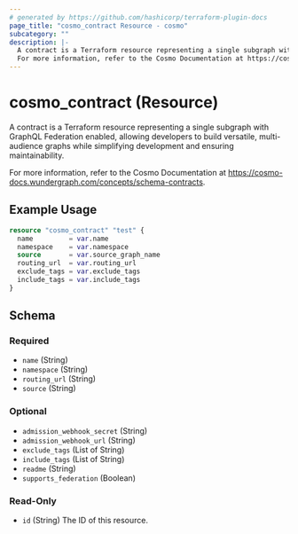 ```yaml
---
# generated by https://github.com/hashicorp/terraform-plugin-docs
page_title: "cosmo_contract Resource - cosmo"
subcategory: ""
description: |-
  A contract is a Terraform resource representing a single subgraph with GraphQL Federation enabled, allowing developers to build versatile, multi-audience graphs while simplifying development and ensuring maintainability.
  For more information, refer to the Cosmo Documentation at https://cosmo-docs.wundergraph.com/concepts/schema-contracts.
---
```


# cosmo_contract (Resource)

A contract is a Terraform resource representing a single subgraph with GraphQL Federation enabled, allowing developers to build versatile, multi-audience graphs while simplifying development and ensuring maintainability. 

For more information, refer to the Cosmo Documentation at https://cosmo-docs.wundergraph.com/concepts/schema-contracts.

## Example Usage

```terraform
resource "cosmo_contract" "test" {
  name         = var.name
  namespace    = var.namespace
  source       = var.source_graph_name
  routing_url  = var.routing_url
  exclude_tags = var.exclude_tags
  include_tags = var.include_tags
}
```

<!-- schema generated by tfplugindocs -->
## Schema

### Required

- `name` (String)
- `namespace` (String)
- `routing_url` (String)
- `source` (String)

### Optional

- `admission_webhook_secret` (String)
- `admission_webhook_url` (String)
- `exclude_tags` (List of String)
- `include_tags` (List of String)
- `readme` (String)
- `supports_federation` (Boolean)

### Read-Only

- `id` (String) The ID of this resource.
